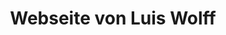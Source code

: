 --- 
layout: pages/index 
title: Webseite von Luis Wolff
language: de 
text:
    welcome: Mein Blog über Java und Web-Technologien
    purpose-of-this-page: Mein Name ist Luis Wolff und ich bin Enterprise-Entwickler. Ich beschäftige mich daher überwiegend mit Webframeworks aus den Enterprise-Umfeld. Dies beinhaltet überwiegend Technologien wie Java SE und Java EE, HTML5 sowie typische Protokolle wie HTTP eingehen. Aber auch relationale und objektorientierte Datenbanken gehören zu meinen Interessensgebieten.
    interests: Was sind meine Interessen?
    summary: 'Als Enterprise-Entwickler gilt mein berufliches Interesse der Entwicklung von webbasierter Enterprise-Software. Hier drunter verstehe Ich Anwendungen, mit denen betriebliche Anforderungen ungesetzt werden. Mit solcher Software wollen Unternehmen Geschäftsprozesse wirtschaftlicher gestalten, ihre strategische Wettbewerbsposition verbessern oder neue Geschäftsfelder akquirieren. Aus meiner Sicht bauen webbasierte Unternehmensanwendungen hauptsächlich auf den folgenden drei Säulen auf:'
    web_development: '<b>Web-Entwicklung:</b> Intuitive Oberfläche machen Software erst nutzbar. Das Internet baut dabei auf HTTP, HTML, CSS und JavaScript auf. Solche Anwendungen können dabei von jedem Browser konsumiert werden.' 
    bussines_logic: '<b>Geschäftslogik:</b> Betriebliche Ziele werden durch optimierte Prozesse erreicht. Software muss dazu Geschäftsobjekte und ihre Verarbeitung abbilden. Mit Java SE oder Java EE können diese Komponenten plattformunabhängig entwickelt werden.'
    database_development: '<b>Datenbanken:</b> Unternehmensanwendung basieren auf Daten. Ihre Konsistenz und flexible Anpassung kann mit SQL sichergestellt werden. Aber auch objektorientierte Ansätze können ihre Vorzüge haben.'
    combination: 'Die drei oben genannten Bereiche so zu kombinieren, das betriebliche Herausforderungen möglichst kosteneffizient gelöst werden, sind für mich die Aufgaben eines Enterprise-Entwicklers. Mir geht es also weniger darum möglichst ausgefeilte Codestrukturen zu schaffen, sondern mehr um wartbare Software, die sich gut an sich ändernden Anforderungen anpassen lässt. Auch geht es mir weniger darum immer mit den neusten Frameworks zu entwickeln, sondern mehr darum zu sehen, dass meine Arbeit tatsächlich einen Nutzen für die Menschen hat, die mit der Software täglich arbeiten. Die Verwendung einer Software sollte also eine wirklichen Mehrwert schaffen und nicht nur Funktionalität.'
    conclusion: 'Viele der oben genannten Ideen finden sich auch im <b>Manifest für agile Softwareentwicklung</b> wieder, wie es 2001 von Kent Beck und weiteren Autoren definiert wurde. Dabei sollen folgende Werte eine bessere Softwareentwicklung ermöglicht werden soll. Auch ich strebe an nach diesen Grundsätzen Software zu entwickeln: <ul><li>&bdquo;Individuen und Interaktionen mehr als Prozesse und Werkzeuge&ldquo;</li><li>&bdquo;Funktionierende Software mehr als umfassende Dokumentation&ldquo;</li><li>&bdquo;Zusammenarbeit mit dem Kunden mehr als Vertragsverhandlung&ldquo;</li><li>&bdquo;Reagieren auf Veränderung mehr als das Befolgen eines Plans&ldquo;</li></ul>'
    contact: Kontakt
    questions: 'Sie haben Fragen zu meinem Blog oder anderen Anregungen? Dann würde ich mich freuen, wenn sie mich über einen der nachfolgenden Kanäle kontaktieren:'
---